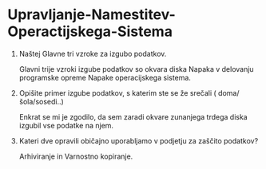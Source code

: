 # Upravljanje-Namestitev-Operactijskega-Sistema

1.  Naštej Glavne tri vzroke za izgubo podatkov.

    Glavni trije vzroki izgube podatkov so okvara diska
    Napaka v delovanju programske opreme
    Napake operacijskega sistema.

2.	Opišite primer izgube podatkov, s katerim ste se že srečali ( doma/šola/sosedi..)
	
	Enkrat se mi je zgodilo, da sem zaradi okvare zunanjega trdega diska izgubil vse podatke na njem.
	
3.	Kateri dve opravili običajno uporabljamo v podjetju za zaščito podatkov?

	Arhiviranje in Varnostno kopiranje.
